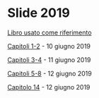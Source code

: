 # Slide 2019

[Libro usato come riferimento](https://inventwithpython.com/invent4thed/)

[Capitoli 1-2](https://github.com/ragazzedigitalicesena/slide-2019/raw/master/pdf/capitoli_1-2_10_giugno.pdf) - 10 giugno 2019

[Capitoli 3-4](https://github.com/ragazzedigitalicesena/slide-2019/raw/master/pdf/capitoli_3-4_%2011_giugno.pdf) - 11 giugno 2019

[Capitoli 5-8](https://github.com/ragazzedigitalicesena/slide-2019/raw/master/pdf/capitoli_5-8_12_giugno.pdf) - 12 giugno 2019

[Capitolo 14](https://github.com/ragazzedigitalicesena/slide-2019/raw/master/pdf/capitolo_14_12_giugno.pdf) - 12 giugno 2019
